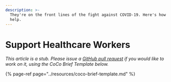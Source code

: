 ```yaml
---
description: >-
  They're on the front lines of the fight against COVID-19. Here's how you can
  help.
---
```


# Support Healthcare Workers

_This article is a stub. Please issue a_ [_GitHub pull request_](https://github.com/mediashower/coco) _if you would like to work on it, using the CoCo Brief Template below._

{% page-ref page="../resources/coco-brief-template.md" %}



